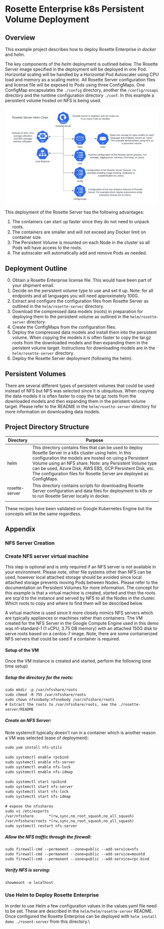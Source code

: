 # Rosette Enterprise k8s Persistent Volume Deployment
## Overview
This example project describes how to deploy Rosette Enterprise in *docker* and *helm*. 

The key components of the *helm* deployment is outlined below.
The Rosette Server image specified in the deployment will be deployed in one Pod. Horizontal scaling will be handled by a Horizontal Pod Autoscaler using CPU load and memory as a scaling metric. All Rosette Server configuration files and license file will be exposed to Pods using three ConfigMaps. One ConfigMap encapsulates the `./config` directory, another the `/config/rosapi` directory and the runtime configuration directory `./conf`. In this example a persistent volume hosted on NFS is being used.

![overview](./images/helmRsDeployment.png "Figure 1: Deployment Overview")

This deployment of the Rosette Server has the following advantages:
1. The containers can start up faster since they do not need to unpack roots.
2. The containers are smaller and will not exceed any Docker limit on container size.
3. The Persistent Volume is mounted on each Node in the cluster so all Pods will have access to the roots.
4. The autoscaler will automatically add and remove Pods as needed.

## Deployment Outline
0. Obtain a Rosette Enterprise license file. This would have been part of your shipment email.
1. Decide on the persistent volume type to use and set it up. Note: for all endpoints and all languages you will need approximately 100G. 
2. Extract and configure the configuration files from Rosette Server as outlined in the `helm/rosette-server` directory. 
3. Download the compressed data models (roots) in preparation for deploying them to the persistent volume as outlined in the `helm/rosette-server` directory.
4. Create the ConfigMaps from the configuration files. 
5. Deploy the compressed data models and install them into the persistent volume. When copying the models it is often faster to copy the tar.gz roots from the downloaded models and then expanding them in the peristent volume target. Instructions for downloading models are in the `helm/rosette-server` directory. 
6. Deploy the Rosette Server deployment (following the helm).


## Persistent Volumes
There are several different types of persistent volumes that could be used instead of NFS but NFS was selected since it is ubiquitous. When copying the data models it is often faster to copy the tar.gz roots from the downloaded models and then expanding them in the peristent volume target. Please refer to the README in the `helm/rosette-server` directory for more information on downloading data models.

## Project Directory Structure

|Directory|Purpose|
|---------|-------|
|helm|This directory contains files that can be used to deploy Rosette Server in a k8s cluster using helm. In this configuration the models are hosted on using a Persistent Volume using an NFS share. Note: any Persistent Volume type can be used, Azure Disk, AWS EBS, GCP Persistent Disk, etc. The configuration files for Rosette Server are deployed as ConfigMaps.|
|rosette-server|This directory contains scripts for downloading Rosette Server configuration and data files for deployment to k8s or to run Rosette Server locally in docker.|
|||


These recipes have been validated on Google Kubernetes Engine but the concepts will be the same regardless.

## Appendix 

### NFS Server Creation

### Create NFS server virtual machine
This step is optional and is only required if an NFS server is not available in your environment. Please note, other file systems other than NFS can be used, however local attached storage should be avoided since local attached storage prevents moving Pods between Nodes. Please refer to the documentation on Persistent Volumes for more information. The concept for this example is that a virtual machine is created, started and then the roots are scp'd to the instance and served by NFS to all the Nodes in the cluster. Which roots to copy and where to find them will be described below.

A virtual machine is used since it more closely mimics NFS servers which are typically appliances or machines rather than containers. The VM created for the NFS Server in the Google Compute Engine used in this demo was n1-standard-1 (1 vCPU, 3.75 GB memory) with an attached 150G disk to serve roots based on a centos-7 image. Note, there are some containerized NFS servers that could be used if a container is required.

#### Setup of the VM
  Once the VM instance is created and started, perform the following (one time setup)

##### Setup the directory for the roots:
```
sudo mkdir -p /var/nfsshare/roots
sudo chmod -R 755 /var/nfsshare/roots
sudo chown nfsnobody:nfsnobody /var/nfsshare/roots
# Extract the roots to /var/nfsshare/roots, see the ./rosette-server/README
```
##### Create an NFS Server:
Note systemctl typically doesn't run in a container which is another reason a VM was selected (ease of deployment):
```
sudo yum install nfs-utils

sudo systemctl enable rpcbind
sudo systemctl enable nfs-server
sudo systemctl enable nfs-lock
sudo systemctl enable nfs-idmap

sudo systemctl start rpcbind
sudo systemctl start nfs-server
sudo systemctl start nfs-lock
sudo systemctl start nfs-idmap

# expose the nfsshares
sudo vi /etc/exports
/var/nfsshare		*(rw,sync,no_root_squash,no_all_squash)
/var/nfsshare/roots	*(rw,sync,no_root_squash,no_all_squash)
sudo systemctl restart nfs-server
```
##### Allow the NFS traffic through the firewall:
```
sudo firewall-cmd --permanent --zone=public --add-service=nfs
sudo firewall-cmd --permanent --zone=public --add-service=mountd
sudo firewall-cmd --permanent --zone=public --add-service=rpc-bind
```
##### Verify NFS is serving:
`showmount -e localhost`

### Use Helm to Deploy Rosette Enterprise
In order to use Helm a few configuration values in the values.yaml file need to be set. These are described in the `helm/helm/rosette-server` README. Once configured the Rosette Enterprise can be deployed with  `helm install demo ./rosent-server` from this directory.\


